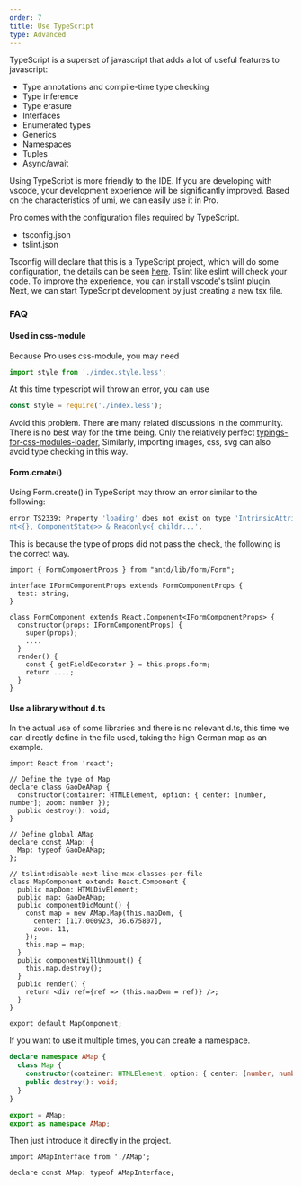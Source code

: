 ```yaml
---
order: 7
title: Use TypeScript
type: Advanced
---
```


TypeScript is a superset of javascript that adds a lot of useful features to javascript:

- Type annotations and compile-time type checking
- Type inference
- Type erasure
- Interfaces
- Enumerated types
- Generics
- Namespaces
- Tuples
- Async/await

Using TypeScript is more friendly to the IDE. If you are developing with vscode, your development experience will be significantly improved. Based on the characteristics of umi, we can easily use it in Pro.

Pro comes with the configuration files required by TypeScript.

- tsconfig.json
- tslint.json

Tsconfig will declare that this is a TypeScript project, which will do some configuration, the details can be seen [here](https://www.typescriptlang.org/docs/handbook/tsconfig-json.html). Tslint like eslint will check your code. To improve the experience, you can install vscode's tslint plugin. Next, we can start TypeScript development by just creating a new tsx file.

### FAQ

#### Used in css-module

Because Pro uses css-module, you may need

```jsx
import style from './index.style.less';
```

At this time typescript will throw an error, you can use

```jsx
const style = require('./index.less');
```

Avoid this problem. There are many related discussions in the community. There is no best way for the time being. Only the relatively perfect [typings-for-css-modules-loader](https://github.com/Jimdo/typings-for-css-modules-loader), Similarly, importing images, css, svg can also avoid type checking in this way.

#### Form.create()

Using Form.create() in TypeScript may throw an error similar to the following:

```bash
error TS2339: Property 'loading' does not exist on type 'IntrinsicAttributes & IntrinsicClassAttributes<Compone
nt<{}, ComponentState>> & Readonly<{ childr...'.
```

This is because the type of props did not pass the check, the following is the correct way.

```tsx
import { FormComponentProps } from "antd/lib/form/Form";

interface IFormComponentProps extends FormComponentProps {
  test: string;
}

class FormComponent extends React.Component<IFormComponentProps> {
  constructor(props: IFormComponentProps) {
    super(props);
    ....
  }
  render() {
    const { getFieldDecorator } = this.props.form;
    return ....;
  }
}
```

#### Use a library without d.ts

In the actual use of some libraries and there is no relevant d.ts, this time we can directly define in the file used, taking the high German map as an example.

```tsx
import React from 'react';

// Define the type of Map
declare class GaoDeAMap {
  constructor(container: HTMLElement, option: { center: [number, number]; zoom: number });
  public destroy(): void;
}

// Define global AMap
declare const AMap: {
  Map: typeof GaoDeAMap;
};

// tslint:disable-next-line:max-classes-per-file
class MapComponent extends React.Component {
  public mapDom: HTMLDivElement;
  public map: GaoDeAMap;
  public componentDidMount() {
    const map = new AMap.Map(this.mapDom, {
      center: [117.000923, 36.675807],
      zoom: 11,
    });
    this.map = map;
  }
  public componentWillUnmount() {
    this.map.destroy();
  }
  public render() {
    return <div ref={ref => (this.mapDom = ref)} />;
  }
}

export default MapComponent;
```

If you want to use it multiple times, you can create a namespace.

```ts
declare namespace AMap {
  class Map {
    constructor(container: HTMLElement, option: { center: [number, number]; zoom: number });
    public destroy(): void;
  }
}

export = AMap;
export as namespace AMap;
```

Then just introduce it directly in the project.

```tsx
import AMapInterface from './AMap';

declare const AMap: typeof AMapInterface;
```

